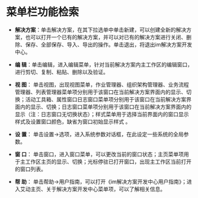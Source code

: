 # 菜单栏功能检索

 * **解决方案**：单击解决方案，在其下拉选单中单击新建，可以创建全新的解决方案，也可以打开一个已有的解决方案，并可以对已有的解决方案进行关闭、删除、保存、全部保存、导入、导出的操作。单击退出，将退出im解决方案开发中心。

 * **编 辑**：单击编辑，进入编辑菜单，针对当前解决方案内主工作区的编辑窗口，进行剪切、复制、粘贴、删除以及验证。

 * **视 图**： 单击视图，出现视图菜单，作业管理器、组织架构管理器、业务流程管理器、列表管理器菜单项分别用于该窗口在当前解决方案界面内的显示、切换；活动工具箱、属性窗口日志窗口菜单项分别用于该窗口在当前解决方案界面内的显示、切换；日志窗口菜单项分别用于该窗口在当前解决方案界面内的显示（注：日志窗口无切换状态）；样式菜单用于选择当前界面内的窗口显示样式及设置窗口颜色，缺省为窗口初始显示样式
 。 
 * **设 置**： 单击设置→选项，进入系统参数对话框，在此设定一些系统的全局参数。

 * **窗 口**： 单击窗口，进入窗口菜单，可以更改当前的窗口状态；主页菜单项用于主工作区主页的显示、切换；光标停驻已打开窗口，出现主工作区当前打开的窗口列表。

 * **帮 助**： 单击帮助->用户指南，可以打开《im解决方案开发中心用户指南》；进入艾动主页、关于解决方案开发中心菜单项，可以了解相关信息。
